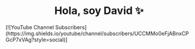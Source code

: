 <div align="center"> 
<h1 align="center"> Hola, soy David ✨</h1>
</div>
[![YouTube Channel Subscribers](https://img.shields.io/youtube/channel/subscribers/UCCMMo0eFjABnxCPGcP7xVAg?style=social)]

<!--
**DavidG1764/DavidG1764** is a ✨ _special_ ✨ repository because its `README.md` (this file) appears on your GitHub profile.

Here are some ideas to get you started:

- 🔭 I’m currently working on ...
- 🌱 I’m currently learning ...
- 👯 I’m looking to collaborate on ...
- 🤔 I’m looking for help with ...
- 💬 Ask me about ...
- 📫 How to reach me: ...
- 😄 Pronouns: ...
- ⚡ Fun fact: ...
-->

